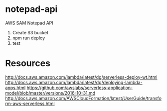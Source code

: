 # notepad-api
AWS SAM Notepad API

1. Create S3 bucket
2. npm run deploy
3. test

# Resources
http://docs.aws.amazon.com/lambda/latest/dg/serverless-deploy-wt.html
http://docs.aws.amazon.com/lambda/latest/dg/deploying-lambda-apps.html
https://github.com/awslabs/serverless-application-model/blob/master/versions/2016-10-31.md
http://docs.aws.amazon.com/AWSCloudFormation/latest/UserGuide/transform-aws-serverless.html

